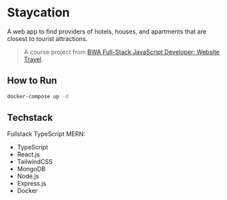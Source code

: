 # Staycation

A web app to find providers of hotels, houses, and apartments that are closest to tourist attractions.

> A course project from [BWA Full-Stack JavaScript Developer: Website Travel](https://www.buildwithangga.com/kelas/full-stack-javascript-developer-website-travel).

## How to Run

```bash
docker-compose up -d
```

## Techstack

Fullstack TypeScript MERN:

- TypeScript
- React.js
- TailwindCSS
- MongoDB
- Node.js
- Express.js
- Docker
